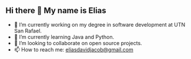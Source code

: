 ## Hi there 👋 My name is Elias

- 🔭 I’m currently working on my degree in software development at UTN San Rafael.
- 🌱 I’m currently learning Java and Python.
- 👯 I’m looking to collaborate on open source projects.
- 📫 How to reach me: eliasdavidjacob@gmail.com

